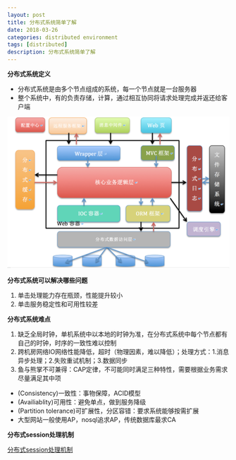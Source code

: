 ```yaml
---
layout: post
title: 分布式系统简单了解
date: 2018-03-26
categories: distributed environment
tags: [distributed]
description: 分布式系统简单了解
---
```


**分布式系统定义**
- 分布式系统是由多个节点组成的系统，每一个节点就是一台服务器
- 整个系统中，有的负责存储，计算，通过相互协同将请求处理完成并返还给客户端

![分布式系统架构](/images/soa.png)


**分布式系统可以解决哪些问题**
1. 单击处理能力存在瓶颈，性能提升较小
2. 单击服务稳定性和可用性较差

**分布式系统难点**
1. 缺乏全局时钟，单机系统中以本地的时钟为准，在分布式系统中每个节点都有自己的时钟，时序的一致性难以控制
2. 跨机房网络IO网络性能降低，超时（物理因素，难以降低）；处理方式：1.消息异步处理；2.失败重试机制；3.数据同步
3. 鱼与熊掌不可兼得：CAP定律，不可能同时满足三种特性，需要根据业务需求尽量满足其中项
- (Consistency)一致性：事物保障，ACID模型
- (Availiablity)可用性：避免单点，做到服务降级
- (Partition tolerance)可扩展性，分区容错：要求系统能够按需扩展
- 大型网站一般使用AP，nosql追求AP，传统数据库最求CA  
  
**分布式session处理机制**

[分布式session处理机制](http://boopro.cn/%E5%88%86%E5%B8%83%E5%BC%8F/2018/03/27/distributed-session/)








